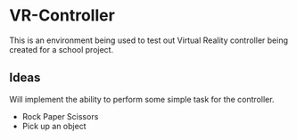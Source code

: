 # VR-Controller
This is an environment being used to test out Virtual Reality controller being created for a school project.

## Ideas
Will implement the ability to perform some simple task for the controller.
- Rock Paper Scissors
- Pick up an object
